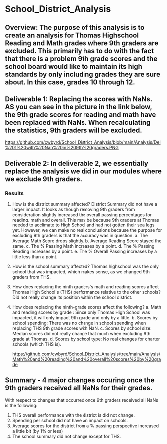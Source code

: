 # School_District_Analysis
## Overview: The purpose of this analysis is to create an analysis for Thomas Highschool Reading and Math grades where 9th graders are excluded. This primarily has to do with the fact that there is a problem 9th grade scores and the school board would like to maintain its high standards by only including grades they are sure about. In this case, grades 10 through 12. 
## Deliverable 1: Replacing the scores with NaNs. AS you can see in the picture in the link below, the 9th grade scores for reading and math have been replaced with NaNs. When recalculating the statistics, 9th graders will be excluded. 

https://github.com/cwbyrd/School_District_Analysis/blob/main/Analysis/Del%201%20with%20Nan%20in%209th%20graders.PNG

## Deliverable 2: In deliverable 2, we essentially replace the analysis we did in our modules where we exclude 9th graders. 
### Results
1. How is the district summary affected? District Summary did not have a larger impact. It looks as though removing 9th graders from consideration slightly increased the overall passing percentages for reading, math and overall. This may be because 9th graders at Thomas needed to acclimate to High School and had not gotten their sea legs yet. However, we can make no real conclusions because the purpose for excluding 9th graders is that the accuracy was in question. 
   a. The Average Math Score drops slightly. 
   b. Average Reading Score stayed the same. 
   c. The % Passing Math increases by a point. 
   d. The % Passing Reading increases by a point.
   e. The % Overall Passing increases by a little less than a point. 

2. How is the school summary affected? Thomas highschool was the only school that was impacted, which makes sense, as we changed 9th graders from THS. 
3. How does replacing the ninth graders's math and reading scores affect Thomas High School's (THS) performance relative to the other schools? Did not really change its position within the school district. 
4. How does replacing the ninth-grade scores affect the following? 
   a. Math and reading scores by grade : Since only Thomas High School was impacted, it will only impact 9th grade and only by a little. 
   b. Scores by school spending: There was no change in school spending when replacing THS 9th grade scores with NaN. 
   c. Scores by school size: Median scores did not really change that much when excluding 9th grade at Thomas.
   d. Scores by school type: No real changes for charter schools (which THS is).  
   
   https://github.com/cwbyrd/School_District_Analysis/tree/main/Analysis/Math%20and%20reading%20and%20overall%20scores%20by%20grade

## Summary - 4 major changes occuring once the 9th graders received all NaNs for their grades.    
With respect to changes that occurred once 9th graders received all NaNs is the following: 
1. THS overall performance with the district is did not change. 
2. Spending per school did not have an impact on schools. 
3. Average scores for the district from a % passing perspective increased a little bit (by 1% or less) 
4. The school summary did not change except for THS. 
